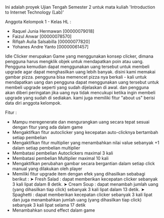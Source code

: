 Ini adalah proyek Ujian Tengah Semester 2 untuk mata kuliah 'Introduction to Internet Technology (Lab)'

Anggota Kelompok 1 - Kelas HL :

- Raquel Junia Hermawan [00000079018]
- Faizul Anwar [00000078570]
- Rifqah Aulia Salsabilla [00000077820]
- Yohanes Andre Yanto [00000061457]

Idle Clicker merupakan Game yang menggunakan konsep clicker, dimana pengguna harus mengklik objek untuk mendapatkan poin atau uang. Pengguna kemudian dapat menggunakan uang tersebut untuk membeli upgrade agar dapat menghasilkan uang lebih banyak. disini kami memakai gambar pizza. pengguna bisa memencet pizza nya berkali - kali untuk mendapatkan uang dan pengguna dapat menggunakan uang tersebut untuk membeli upgrade seperti yang sudah dijelaskan di awal. dan pengguna akan diberi peringatan jika uang nya tidak mencukupi ketika ingin membeli upgrade yang sudah di sediakan. kami juga memiliki fitur "about us" berisi data diri anggota kelompok.

Fitur :

- Mampu meregenerate dan mengurangkan uang secara tepat sesuai dengan fitur yang ada dalam game
- Mengaktifkan fitur autoclicker yang kecepatan auto-clicknya bertambah setiap pembelian
- Mengaktifkan fitur multiplier yang menambahkan nilai value sebanyak +1 dalam setiap pembelian multiplier
- Membatasi pembelian Autoclickers maximal 3 kali
- Membatasi pembelian Multiplier maximal 10 kali
- Mengaktifkan perubahan gambar secara bergantian dalam setiap click manual yang dilakukan oleh player
- Memiliki fitur upgrade item dengan efek yang dihasilkan sebabagi berikut :
  ➤ Fresh Salad : dapat memberikan kecepatan clicker sebanyak 3 kali lipat dalam 8 detik.
  ➤ Cream Soup : dapat menambah jumlah uang (yang dihasilkan tiap click) sebanyak 3 kali lipat dalam 13 detik.
  ➤ Spaghetti : dapat memberikan kecepatan clicker sebanyak 3 kali lipat dan juga menambahkan jumlah uang (yang dihasilkan tiap click) sebanyak 3 kali lipat selama 17 detik
- Menambahkan sound effect dalam game
